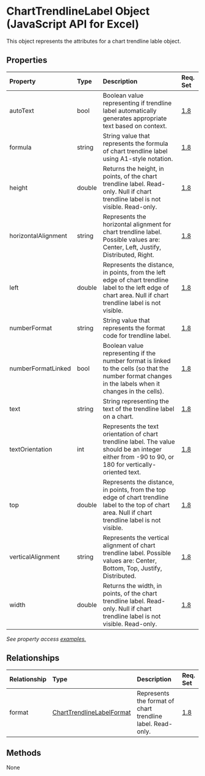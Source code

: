 # ChartTrendlineLabel Object (JavaScript API for Excel)

This object represents the attributes for a chart trendline lable object.

## Properties

| Property	   | Type	|Description| Req. Set|
|:---------------|:--------|:----------|:----|
|autoText|bool|Boolean value representing if trendline label automatically generates appropriate text based on context.|[1.8](../requirement-sets/excel-api-requirement-sets.md)|
|formula|string|String value that represents the formula of chart trendline label using A1-style notation.|[1.8](../requirement-sets/excel-api-requirement-sets.md)|
|height|double|Returns the height, in points, of the chart trendline label. Read-only. Null if chart trendline label is not visible. Read-only.|[1.8](../requirement-sets/excel-api-requirement-sets.md)|
|horizontalAlignment|string|Represents the horizontal alignment for chart trendline label. Possible values are: Center, Left, Justify, Distributed, Right.|[1.8](../requirement-sets/excel-api-requirement-sets.md)|
|left|double|Represents the distance, in points, from the left edge of chart trendline label to the left edge of chart area. Null if chart trendline label is not visible.|[1.8](../requirement-sets/excel-api-requirement-sets.md)|
|numberFormat|string|String value that represents the format code for trendline label.|[1.8](../requirement-sets/excel-api-requirement-sets.md)|
|numberFormatLinked|bool|Boolean value representing if the number format is linked to the cells (so that the number format changes in the labels when it changes in the cells).|[1.8](../requirement-sets/excel-api-requirement-sets.md)|
|text|string|String representing the text of the trendline label on a chart.|[1.8](../requirement-sets/excel-api-requirement-sets.md)|
|textOrientation|int|Represents the text orientation of chart trendline label. The value should be an integer either from -90 to 90, or 180 for vertically-oriented text.|[1.8](../requirement-sets/excel-api-requirement-sets.md)|
|top|double|Represents the distance, in points, from the top edge of chart trendline label to the top of chart area. Null if chart trendline label is not visible.|[1.8](../requirement-sets/excel-api-requirement-sets.md)|
|verticalAlignment|string|Represents the vertical alignment of chart trendline label. Possible values are: Center, Bottom, Top, Justify, Distributed.|[1.8](../requirement-sets/excel-api-requirement-sets.md)|
|width|double|Returns the width, in points, of the chart trendline label. Read-only. Null if chart trendline label is not visible. Read-only.|[1.8](../requirement-sets/excel-api-requirement-sets.md)|

_See property access [examples.](#property-access-examples)_

## Relationships
| Relationship | Type	|Description| Req. Set|
|:---------------|:--------|:----------|:----|
|format|[ChartTrendlineLabelFormat](charttrendlinelabelformat.md)|Represents the format of chart trendline label. Read-only.|[1.8](../requirement-sets/excel-api-requirement-sets.md)|

## Methods
None

